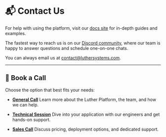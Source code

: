 # 📬 Contact Us

For help with using the platform, visit our [docs site](https://docs.luthersystems.com) for in-depth guides and examples.

The fastest way to reach us is on our [Discord community](https://dev.luthersystems.com/discord), where our team is happy to answer questions and schedule one-on-one chats.

You can always email us at <contact@luthersystems.com>.

---

## 🔗 Book a Call

Choose the option that best fits your needs:

- [**General Call**](https://dev.luthersystems.com/general-call)
  Learn more about the Luther Platform, the team, and how we can help.

- [**Technical Session**](https://dev.luthersystems.com/tech-call)
  Dive into your application with our engineers and get hands-on support.

- [**Sales Call**](https://dev.luthersystems.com/sales-call)
  Discuss pricing, deployment options, and dedicated support.
